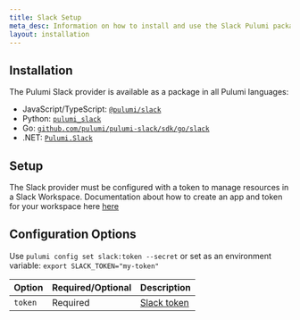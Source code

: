 ```yaml
---
title: Slack Setup
meta_desc: Information on how to install and use the Slack Pulumi package.
layout: installation
---
```


## Installation

The Pulumi Slack provider is available as a package in all Pulumi languages:

* JavaScript/TypeScript: [`@pulumi/slack`](https://www.npmjs.com/package/@pulumi/slack)
* Python: [`pulumi_slack`](https://pypi.org/project/pulumi-slack/)
* Go: [`github.com/pulumi/pulumi-slack/sdk/go/slack`](https://pkg.go.dev/github.com/pulumi/pulumi-slack/sdk)
* .NET: [`Pulumi.Slack`](https://www.nuget.org/packages/Pulumi.Slack)

## Setup

The Slack provider must be configured with a token to manage resources in a Slack Workspace. Documentation about how to create an app and token for your workspace here [here](https://api.slack.com/apps)

## Configuration Options

Use `pulumi config set slack:token --secret` or set as an environment variable: `export SLACK_TOKEN="my-token"`

| Option | Required/Optional | Description |
|-----|------|----|
| `token`| Required | [Slack token](https://api.slack.com/apps)
